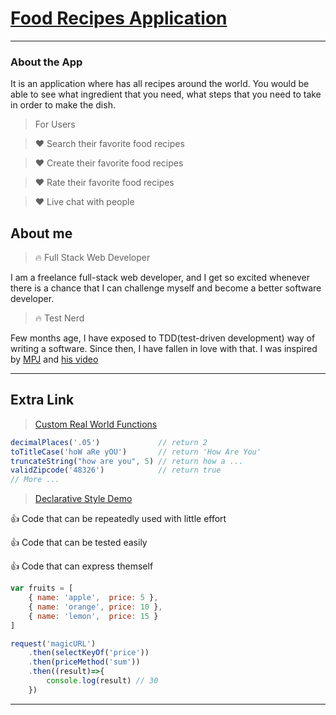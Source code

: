 # [Food Recipes Application](https://ccw-food-api.herokuapp.com/#/)
--------

### About the App
It is an application where has all recipes around the world. You would be able to see what ingredient that you need, what steps that you need to take in order to make the dish.

> For Users

> :heart: Search their favorite food recipes

> :heart: Create their favorite food recipes

> :heart: Rate their favorite food recipes

> :heart: Live chat with people


## About me

> :fire: Full Stack Web Developer

I am a freelance full-stack web developer, and I get so 
excited whenever there is a chance that I can challenge
myself and become a better software developer.


> :fire: Test Nerd

Few months age, I have exposed to TDD(test-driven development) way
of writing a software. Since then, I have fallen in love with that.
I was inspired by [MPJ](https://www.youtube.com/watch?v=TWBDa5dqrl8)
and [his video](https://www.youtube.com/watch?v=vqAaMVoKz1c)


------------------------------------------

## Extra Link

> [Custom Real World Functions](https://github.com/CHAOWEICHIU/ccw-custom-functions)

```javascript
decimalPlaces('.05') 	  		 // return 2
toTitleCase('hoW aRe yOU') 		 // return 'How Are You'
truncateString("how are you", 5) // return how a ...
validZipcode('48326')   		 // return true
// More ...
```

> [Declarative Style Demo](https://github.com/CHAOWEICHIU/functional-javascript)

:thumbsup: Code that can be repeatedly used with little effort

:thumbsup: Code that can be tested easily

:thumbsup: Code that can express themself

```javascript
var fruits = [
	{ name: 'apple',  price: 5 }, 
	{ name: 'orange', price: 10 }, 
	{ name: 'lemon',  price: 15 }
]
```
```javascript
request('magicURL')
	.then(selectKeyOf('price'))
	.then(priceMethod('sum'))
	.then((result)=>{
		console.log(result) // 30
	})
```
------------------------------------------



